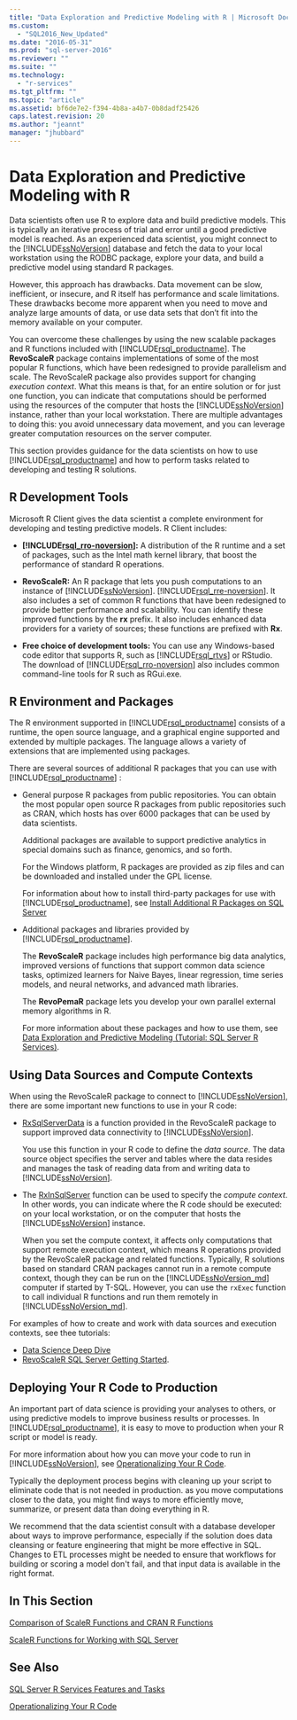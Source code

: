 ```yaml
---
title: "Data Exploration and Predictive Modeling with R | Microsoft Docs"
ms.custom: 
  - "SQL2016_New_Updated"
ms.date: "2016-05-31"
ms.prod: "sql-server-2016"
ms.reviewer: ""
ms.suite: ""
ms.technology: 
  - "r-services"
ms.tgt_pltfrm: ""
ms.topic: "article"
ms.assetid: bf6de7e2-f394-4b8a-a4b7-0b8dadf25426
caps.latest.revision: 20
ms.author: "jeannt"
manager: "jhubbard"
---
```

# Data Exploration and Predictive Modeling with R
  Data scientists often use R to explore data and build predictive models. This is typically an iterative process of trial and error until a good predictive model is reached. As an experienced data scientist, you  might connect to the [!INCLUDE[ssNoVersion](../../advanced-analytics/r-services/includes/ssnoversion-md.md)] database and fetch the data to your local workstation using the RODBC package, explore your data, and build a predictive model using standard R packages.  
  
 However, this  approach has drawbacks. Data movement can be slow, inefficient, or insecure, and R itself has performance and scale limitations. These drawbacks become more apparent when you need to move and analyze large amounts of data, or use data sets that don’t fit into the memory available on your computer.  
  
 You can overcome these challenges by using the new scalable packages and R functions included with [!INCLUDE[rsql_productname](../../advanced-analytics/r-services/includes/rsql-productname-md.md)]. The **RevoScaleR** package contains implementations of some of the most popular R functions, which have been redesigned to provide parallelism and scale. The RevoScaleR package also provides support for changing *execution context*. What this means is that, for an entire solution or for just one function, you can indicate that computations should be performed using the resources of the computer that hosts the [!INCLUDE[ssNoVersion](../../advanced-analytics/r-services/includes/ssnoversion-md.md)] instance, rather than your local workstation. There are multiple advantages to doing this: you avoid unnecessary data movement, and you can leverage greater computation resources on the server computer.  
  
 This section provides guidance for the data scientists on how to use [!INCLUDE[rsql_productname](../../advanced-analytics/r-services/includes/rsql-productname-md.md)] and how to perform tasks related to developing and testing R solutions.  
  
##  <a name="bkmk_RDevTools"></a> R Development Tools  
 Microsoft R Client gives the data scientist a complete environment for developing and testing predictive models. R Client includes:  
  
-  **[!INCLUDE[rsql_rro-noversion](../../advanced-analytics/r-services/includes/rsql-rro-noversion-md.md)]:** A distribution of the R runtime and a set of packages, such as the Intel math kernel library, that boost the performance of standard R operations.  
  
-   **RevoScaleR:** An R package that lets you push computations to an instance of [!INCLUDE[ssNoVersion](../../advanced-analytics/r-services/includes/ssnoversion-md.md)]. [!INCLUDE[rsql_rre-noversion](../../advanced-analytics/r-services/includes/rsql-rre-noversion-md.md)]. It also includes a set of common R functions that have been redesigned to provide better performance and scalability. You can identify these improved functions  by the **rx** prefix. It also includes enhanced data providers for a variety of sources; these functions are prefixed with **Rx**.  
  
-   **Free choice of development tools:** You can use any Windows-based code editor that supports R, such as [!INCLUDE[rsql_rtvs](../../advanced-analytics/r-services/includes/rsql-rtvs-md.md)] or RStudio. The download of [!INCLUDE[rsql_rro-noversion](../../advanced-analytics/r-services/includes/rsql-rro-noversion-md.md)] also includes common command-line tools for R such as RGui.exe.  
  
##  <a name="bkmk_packages"></a> R Environment and Packages  
 The R environment supported in [!INCLUDE[rsql_productname](../../advanced-analytics/r-services/includes/rsql-productname-md.md)] consists of a runtime, the open source language, and a graphical engine supported and extended by multiple packages. The language allows a variety of extensions that are implemented using packages.  
  
 There are several sources of additional R  packages that you can use with [!INCLUDE[rsql_productname](../../advanced-analytics/r-services/includes/rsql-productname-md.md)] :  
  
  
-   General purpose R packages from public repositories. You can obtain the most popular open source R packages from public repositories such as CRAN, which hosts has over 6000 packages that can be used by data scientists.  
  
     Additional packages are available to support predictive analytics in special domains such as finance, genomics, and so forth.  
  
     For the Windows platform, R packages are provided as zip files and can be downloaded and installed under the GPL license.  
  
     For information about how to install third-party packages for use with [!INCLUDE[rsql_productname](../../advanced-analytics/r-services/includes/rsql-productname-md.md)], see [Install Additional R Packages on SQL Server](../../advanced-analytics/r-services/install-additional-r-packages-on-sql-server.md)  
  
-   Additional packages and libraries provided by [!INCLUDE[rsql_productname](../../advanced-analytics/r-services/includes/rsql-productname-md.md)].   
  
     The **RevoScaleR** package includes high performance big data analytics, improved versions of functions that support common data science tasks, optimized learners for Naive Bayes, linear regression, time series models, and neural networks, and advanced math libraries.  
  
     The **RevoPemaR** package lets you develop your own parallel external memory algorithms in R.  
  
     For more information about these packages and how to use them, see [Data Exploration and Predictive Modeling &#40;Tutorial: SQL Server R Services&#41;](http://msdn.microsoft.com/en-US/library/mt591995(SQL.130).aspx).  
  
## Using Data Sources and Compute Contexts  
 When using the RevoScaleR package to connect to [!INCLUDE[ssNoVersion](../../advanced-analytics/r-services/includes/ssnoversion-md.md)], there are some important new functions to use in your R code:  
  
-   [RxSqlServerData](http://msdn.microsoft.com/en-US/library/mt732689(SQL.130).aspx) is a function provided in the RevoScaleR package to support improved data connectivity to [!INCLUDE[ssNoVersion](../../advanced-analytics/r-services/includes/ssnoversion-md.md)].  
  
     You use this function in your R code to define the *data source*. The data source object specifies the server and tables where the data resides and manages the task of  reading data from and writing data to [!INCLUDE[ssNoVersion](../../advanced-analytics/r-services/includes/ssnoversion-md.md)].  
  
-   The [RxInSqlServer](http://msdn.microsoft.com/en-US/library/mt732682(SQL.130).aspx) function can be used to specify the *compute context*.  In other words, you can indicate where the R code should be executed: on your local workstation, or on the computer that hosts the [!INCLUDE[ssNoVersion](../../advanced-analytics/r-services/includes/ssnoversion-md.md)] instance.  
  
     When you set the compute context, it affects only computations that support remote execution context, which means R operations provided by the RevoScaleR package and related functions. Typically, R solutions based on standard CRAN packages cannot run in a remote compute context, though they can be run on the [!INCLUDE[ssNoVersion_md](../../advanced-analytics/r-services/includes/ssnoversion-md.md)] computer if started by T-SQL. However, you can use the `rxExec` function to call individual R functions and run them remotely in [!INCLUDE[ssNoVersion_md](../../advanced-analytics/r-services/includes/ssnoversion-md.md)].  
  
 For examples of how to create and work with data sources and execution contexts,  see thee tutorials:
 
 + [Data Science Deep Dive](../../advanced-analytics/r-services/tutorials/data-science-deep-dive-using-the-revoscaler-packages.md)  
 +  [RevoScaleR SQL Server Getting Started](https://msdn.microsoft.com/microsoft-r/scaler-sql-server-getting-started).  
  
## Deploying Your R Code to Production  
 An important part of data science is providing your analyses to others, or using predictive models to improve business results or processes. In [!INCLUDE[rsql_productname](../../advanced-analytics/r-services/includes/rsql-productname-md.md)], it is easy to move to production when your R script or model is ready.  
  
 For more information about how you can move your code to run in [!INCLUDE[ssNoVersion](../../advanced-analytics/r-services/includes/ssnoversion-md.md)], see [Operationalizing Your R Code](../../advanced-analytics/r-services/operationalizing-your-r-code.md).  
  
 Typically the deployment process begins with cleaning up your script to eliminate code that is not needed in production. as you move computations closer to the data, you might find ways to  more efficiently move, summarize, or present data than doing everything in R.  
  
 We recommend that the data scientist consult with a database developer about ways to improve performance, especially if the solution does data cleansing or feature engineering that might be more effective in SQL. Changes to ETL processes might be needed to ensure that workflows for building or scoring a model don't fail, and that input data is available in the right format.  
  
##  <a name="bkmk_SQLInR"></a> In This Section  

[Comparison of ScaleR Functions and CRAN R Functions](http://msdn.microsoft.com/en-US/library/mt652103(SQL.130).aspx)

[ScaleR Functions for Working with SQL Server](../../advanced-analytics/r-services/scaler-functions-for-working-with-sql-server-data.md)
   
## See Also  

 
 [SQL Server R Services Features and Tasks](../../advanced-analytics/r-services/sql-server-r-services-features-and-tasks.md)   
 
 [Operationalizing Your R Code](../../advanced-analytics/r-services/operationalizing-your-r-code.md)  
  
  